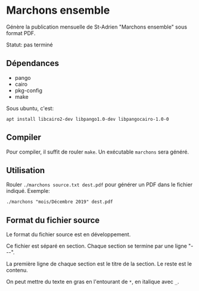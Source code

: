 # Marchons ensemble

Génère la publication mensuelle de St-Adrien "Marchons ensemble" sous format
PDF.

Statut: pas terminé

## Dépendances

* pango
* cairo
* pkg-config
* make

Sous ubuntu, c'est:

    apt install libcairo2-dev libpango1.0-dev libpangocairo-1.0-0

## Compiler

Pour compiler, il suffit de rouler `make`. Un exécutable `marchons` sera
généré.

## Utilisation

Rouler `./marchons source.txt dest.pdf` pour générer un PDF dans le fichier
indiqué. Exemple:

    ./marchons "mois/Décembre 2019" dest.pdf

## Format du fichier source

Le format du fichier source est en développement.

Ce fichier est séparé en section. Chaque section se termine par une ligne "---".

La première ligne de chaque section est le titre de la section. Le reste est le
contenu.

On peut mettre du texte en gras en l'entourant de `*`, en italique avec `_`.

